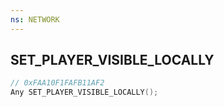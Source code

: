 ```yaml
---
ns: NETWORK
---
```

## SET_PLAYER_VISIBLE_LOCALLY

```c
// 0xFAA10F1FAFB11AF2
Any SET_PLAYER_VISIBLE_LOCALLY();
```

